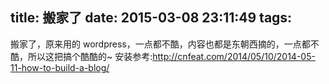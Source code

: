 title: 搬家了
date: 2015-03-08 23:11:49
tags:
---
搬家了，原来用的 wordpress，一点都不酷，内容也都是东朝西摘的，一点都不酷，所以这把搞个酷酷的~
安装参考:http://cnfeat.com/2014/05/10/2014-05-11-how-to-build-a-blog/